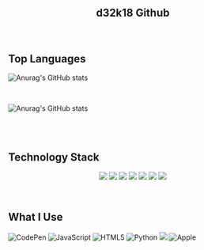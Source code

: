 
## <p align="center">d32k18 Github</p>

</br>

<h2 align="left">Top Languages </h2>
<div align = "left">

  ![Anurag's GitHub stats](https://github-readme-stats.vercel.app/api?username=d32k18&show_icons=true&theme=dark)

</br>

  ![Anurag's GitHub stats](https://github-readme-stats.vercel.app/api/top-langs/?hide_title=true&username=d32k18&layout=compact&card_width=425&theme=dark)

</div>
</br>

<div align="left">


</br>

<h2 align="left">Technology Stack</h2>
<p align="center">
<img src="https://img.shields.io/badge/-HTML5-E34F26?style=flat-square&logo=html5&logoColor=white"/>
<img src="https://img.shields.io/badge/-CSS3-1572B6?style=flat-square&logo=css3"/>
<img src="https://img.shields.io/badge/-Bootstrap-563D7C?style=flat-square&logo=bootstrap"/>
<img src="https://img.shields.io/badge/-JavaScript-black?style=flat-square&logo=javascript"/>
<img src="https://img.shields.io/badge/-Nodejs-black?style=flat-square&logo=Node.js"/>
<img src="https://img.shields.io/badge/-Git-black?style=flat-square&logo=git"/>
<img src="https://img.shields.io/badge/-GitHub-black?style=flat-square&logo=github"/>
</p>

</br>


<h2 align="left">What I Use</h2>
<img src="https://img.shields.io/badge/CodePen-white?style=for-the-badge&amp;logo=codepen&amp;logoColor=black" alt="CodePen">
<img src="https://img.shields.io/badge/javascript-%23323330.svg?style=for-the-badge&amp;logo=javascript&amp;logoColor=%23F7DF1E" alt="JavaScript">
<img src="https://img.shields.io/badge/html5-%23E34F26.svg?style=for-the-badge&amp;logo=html5&amp;logoColor=white" alt="HTML5">
<img src="https://img.shields.io/badge/python-3670A0?style=for-the-badge&amp;logo=python&amp;logoColor=ffdd54" alt="Python">
<img src="https://img.shields.io/badge/PHP-777BB4style=for-the-badge&amp;logo=php&logoColor=white alt="PHP">
<img src="https://shields.io/badge/MacOS--9cf?style=for-the-badge&amp;logo=Apple" alt="Apple"></p>

</br>
